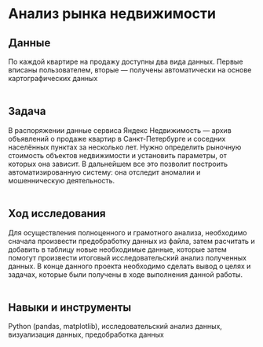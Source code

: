 # 	Анализ рынка недвижимости<br>

## Данные

По каждой квартире на продажу доступны два вида данных. Первые вписаны пользователем, вторые — получены автоматически на основе картографических данных<br><br>

## Задача

В распоряжении данные сервиса Яндекc Недвижимость — архив объявлений о продаже квартир в Санкт-Петербурге и соседних населённых пунктах за несколько лет. Нужно определить рыночную стоимость объектов недвижимости и установить параметры, от которых она зависит. 
В дальнейшем все это позволит построить автоматизированную систему: она отследит аномалии и мошенническую деятельность.<br><br>

## Ход исследования

Для осуществления полноценного и грамотного анализа, необходимо сначала произвести предобработку данных из файла, затем расчитать и добавить в таблицу новые необходимые данные, которые затем помогут произвести итоговый исследовательский анализ полученных данных. 
В конце данного проекта необходимо сделать вывод о целях и задачах, которые были получены в ходе выполнения данной работы.<br><br>

## Навыки и инструменты
Python (pandas, matplotlib), исследовательский анализ данных, визуализация данных, предобработка данных
